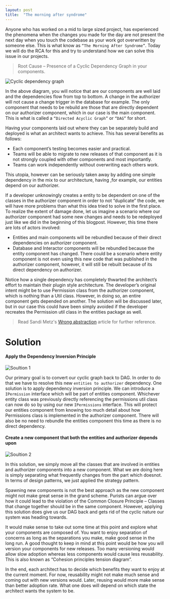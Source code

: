 ```yaml
---
layout: post
title:  "The morning after syndrome"
---
```


Anyone who has worked on a mid to large sized project, has experienced the phenomena when the changes you made for the day are not present the next day when you touch the codebase as your work got overwritten by someone else. This is what know as `“The Morning After Syndrome”`. Today we will do the RCA for this and try to understand how we can solve this issue in our projects.

> Root Cause – Presence of a Cyclic Dependency Graph in your components.

![Cyclic dependency graph]({{site.baseurl}}/assets/images/Cyclic-dependency-graph.png)

In the above diagram, you will notice that are our components are well laid and the dependencies flow from top to bottom. A change in the authorizer will not cause a change trigger in the database for example. The only component that needs to be rebuild are those that are directly dependent on our authorizer component, which in our case is the main component. This is what is called a `“Directed Acyclic Graph”` or `“DAG”` for short. 

Having your components laid out where they can be separately build and deployed is what an architect wants to achieve. This has several benefits as follows:
* Each component’s testing becomes easier and practical.
* Teams will be able to migrate to new releases of that component as it is not strongly coupled with other components and most importantly.
* Teams can work independently without overwriting each others work. 

This utopia, however can be seriously taken away by adding one simple dependency in the mix to our architecture, having ,for example, our entities depend on our authorizer.

If a developer unknowingly creates a entity to be dependent on one of the classes in the authorizer component in order to not “duplicate” the code, we will have more problems than what this idea tried to solve in the first place. To realize the extent of damage done, let us imagine a scenario where our authorizer component had some new changes and needs to be redeployed just like we did in the beginning of this blogpost. However, this time there are lots of actors involved:
* Entities and main components will be rebundled because of their direct dependencies on authorizer component.
* Database and Interactor components will be rebundled because the entity component has changed. There could be a scenario where entity component is not even using this new code that was published in the authorizer component, however, it will still be rebuilt because of its direct dependency on authorizer.

Notice how a single dependency has completely thwarted the architect’s effort to maintain their plugin style architecture. The developer’s original intent might be to use Permission class from the authorizer component, which is nothing than a Util class. However, in doing so, an entire component gets depended on another. The solution will be discussed later, but in our case this could have been simply avoided if the developer recreates the Permission util class in the entities package as well. 

> Read Sandi Metz's [Wrong abstraction](https://www.sandimetz.com/blog/2016/1/20/the-wrong-abstraction) article for further reference.

# Solution
#### Apply the Dependency Inversion Principle

![Soultion 1]({{site.baseurl}}/assets/images/Solution-1.png)

Our primary goal is to convert our cyclic graph back to DAG. In order to do that we have to resolve this new `entities to authorizer` dependency. One solution is to apply dependency inversion principle. We can introduce a `IPermission` interface which will be part of entities component. Whichever entity class was previously directly referencing the permissions util class can now do so by using our new `IPermissions` interface. This will protect our entities component from knowing too much detail about how Permissions class is implemented in the authorizer component. There will also be no need to rebundle the entities component this time as there is no direct dependency.

#### Create a new component that both the entities and authorizer depends upon

![Soultion 2]({{site.baseurl}}/assets/images/Solution-2.png)

In this solution, we simply move all the classes that are involved in entities and authorizer components into a new component. What we are doing here is simply separating what frequently changes from the part which doesnot. In terms of design patterns, we just applied the strategy pattern.

Spawning new components is not the best approach as the new component might not make great sense in the grand scheme. Purists can argue over how it could lead to the violation of the Common Closure Principle – Classes that change together should be in the same component. However, applying this solution does give us our DAG back and gets rid of the cyclic nature our system was heading towards. 

It would make sense to take out some time at this point and explore what your components are composed of. You want to enjoy separation of concerns as long as the separations you make, make good sense in the long run. A good thought to keep in mind at this point would be how you will version your components for new releases. Too many versioning would allow slow adoption whereas less components would cause less reusability.  This is also known as “Cohesion principles tension diagram”.

In the end, each architect has to decide which benefits they want to enjoy at the current moment. For now, reusability might not make much sense and coming out with new versions would. Later, reusing would more make sense than better adoption rate. What one does will depend on which state the architect wants the system to be.
